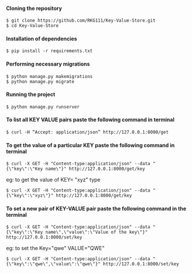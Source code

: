 #### Cloning the repository

```
$ git clone https://github.com/RKG111/Key-Value-Store.git
$ cd Key-Value-Store
```

#### Installation of dependencies
```
$ pip install -r requirements.txt
```
#### Performing necessary migrations
```
$ python manage.py makemigrations
$ python manage.py migrate
```
#### Running the project
```
$ python manage.py runserver
```

#### To list all KEY VALUE pairs paste the following command in terminal
```
$ curl -H “Accept: application/json” http://127.0.0.1:8000/get
```



#### To get the value of a particular KEY paste the following command in terminal
```
$ curl -X GET -H "Content-type:application/json" --data "{\"key\":\"Key name\"}" http://127.0.0.1:8000/get/key
```
eg: to get the value of KEY= "xyz" type
```
$ curl -X GET -H "Content-type:application/json" --data "{\"key\":\"xyz\"}" http://127.0.0.1:8000/get/key
```

#### To set a new pair of KEY-VALUE pair paste the following command in the terminal
```
$ curl -X GET -H "Content-type:application/json" --data "{\"key\":\"Key name\",\"value\":\"Value of the key\"}" http://127.0.0.1:8000/set/key
```
eg: to set the Key="qwe" VALUE="QWE"
```
$ curl -X GET -H "Content-type:application/json" --data "{\"key\":\"qwe\",\"value\":\"qwe\"}" http://127.0.0.1:8000/set/key
```
